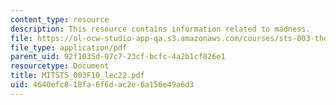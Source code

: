 ```yaml
---
content_type: resource
description: This resource contains information related to madness.
file: https://ol-ocw-studio-app-qa.s3.amazonaws.com/courses/sts-003-the-rise-of-modern-science-fall-2010/4640efc818fa6f6dac2e6a156e49a6d3_MITSTS_003F10_lec22.pdf
file_type: application/pdf
parent_uid: 92f1035d-07c7-23cf-bcfc-4a2b1cf826e1
resourcetype: Document
title: MITSTS_003F10_lec22.pdf
uid: 4640efc8-18fa-6f6d-ac2e-6a156e49a6d3
---
```

